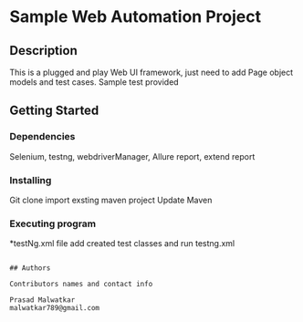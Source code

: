 # Sample Web Automation Project 



## Description

This is a plugged and play Web UI framework, just need to add Page object models and test cases. Sample test provided 

## Getting Started

### Dependencies

Selenium, testng, webdriverManager, Allure report, extend report

### Installing

Git clone <Project URL>
import exsting maven project
Update Maven 

### Executing program

*testNg.xml file add created test classes and run testng.xml

```

## Authors

Contributors names and contact info

Prasad Malwatkar
malwatkar789@gmail.com

